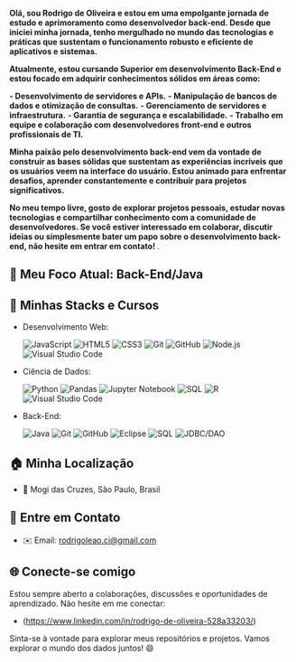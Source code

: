 **Olá, sou Rodrigo de Oliveira e estou em uma empolgante jornada de estudo e aprimoramento como desenvolvedor back-end. Desde que iniciei minha jornada, tenho mergulhado no mundo das tecnologias e práticas que sustentam o funcionamento robusto e eficiente de aplicativos e sistemas.**

**Atualmente, estou cursando Superior em desenvolvimento Back-End e estou focado em adquirir conhecimentos sólidos em áreas como:**

**- Desenvolvimento de servidores e APIs.**
**- Manipulação de bancos de dados e otimização de consultas.**
**- Gerenciamento de servidores e infraestrutura.**
**- Garantia de segurança e escalabilidade.**
**- Trabalho em equipe e colaboração com desenvolvedores front-end e outros profissionais de TI.**

**Minha paixão pelo desenvolvimento back-end vem da vontade de construir as bases sólidas que sustentam as experiências incríveis que os usuários veem na interface do usuário. Estou animado para enfrentar desafios, aprender constantemente e contribuir para projetos significativos.**

**No meu tempo livre, gosto de explorar projetos pessoais, estudar novas tecnologias e compartilhar conhecimento com a comunidade de desenvolvedores. Se você estiver interessado em colaborar, discutir ideias ou simplesmente bater um papo sobre o desenvolvimento back-end, não hesite em entrar em contato!**
.

## 🚀 Meu Foco Atual: Back-End/Java

## 🌟 Minhas Stacks e Cursos

- Desenvolvimento Web:

  ![JavaScript](https://img.shields.io/badge/JavaScript-F7DF1E?style=for-the-badge&logo=javascript&logoColor=black) ![HTML5](https://img.shields.io/badge/HTML5-E34F26?style=for-the-badge&logo=html5&logoColor=white) ![CSS3](https://img.shields.io/badge/CSS3-1572B6?style=for-the-badge&logo=css3&logoColor=white) ![Git](https://img.shields.io/badge/Git-F05032?style=for-the-badge&logo=git&logoColor=white) ![GitHub](https://img.shields.io/badge/GitHub-181717?style=for-the-badge&logo=github&logoColor=white) ![Node.js](https://img.shields.io/badge/Node.js-43853D?style=for-the-badge&logo=node.js&logoColor=white) ![Visual Studio Code](https://img.shields.io/badge/Visual%20Studio%20Code-blue?style=for-the-badge&logo=visual-studio-code)

- Ciência de Dados:

  ![Python](https://img.shields.io/badge/Python-3776AB?style=for-the-badge&logo=python&logoColor=white) ![Pandas](https://img.shields.io/badge/Pandas-150458?style=for-the-badge&logo=pandas&logoColor=white) ![Jupyter Notebook](https://img.shields.io/badge/Jupyter-F37626?style=for-the-badge&logo=jupyter&logoColor=white) ![SQL](https://img.shields.io/badge/SQL-3776AB?style=for-the-badge&logo=python&logoColor=white) ![R](https://img.shields.io/badge/R-276DC3?style=for-the-badge&logo=r&logoColor=white) ![Visual Studio Code](https://img.shields.io/badge/Visual%20Studio%20Code-blue?style=for-the-badge&logo=visual-studio-code)

- Back-End:
  
   ![Java](https://img.shields.io/badge/Java-007396?style=for-the-badge&logo=java&logoColor=white) ![Git](https://img.shields.io/badge/Git-F05032?style=for-the-badge&logo=git&logoColor=white) ![GitHub](https://img.shields.io/badge/GitHub-181717?style=for-the-badge&logo=github&logoColor=white) ![Eclipse](https://img.shields.io/badge/Eclipse-2C2255?style=for-the-badge&logo=eclipse&logoColor=white) ![SQL](https://img.shields.io/badge/SQL-3776AB?style=for-the-badge&logo=sql&logoColor=white) ![JDBC/DAO](https://img.shields.io/badge/JDBC%2FDAO-007396?style=for-the-badge&logo=java&logoColor=white)





  





## 🏠 Minha Localização

- 📍 Mogi das Cruzes, São Paulo, Brasil

## 📧 Entre em Contato

- ✉️ Email: rodrigoleao.ci@gmail.com

## 🌐 Conecte-se comigo

Estou sempre aberto a colaborações, discussões e oportunidades de aprendizado. Não hesite em me conectar:

- (https://www.linkedin.com/in/rodrigo-de-oliveira-528a33203/)

Sinta-se à vontade para explorar meus repositórios e projetos. Vamos explorar o mundo dos dados juntos! 😄
